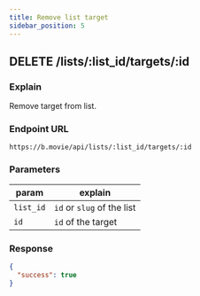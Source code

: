 ```yaml
---
title: Remove list target
sidebar_position: 5
---
```


## DELETE /lists/:list_id/targets/:id

### Explain

Remove target from list.

### Endpoint URL

```
https://b.movie/api/lists/:list_id/targets/:id
```

### Parameters

| param     | explain                    |
| --------- | -------------------------- |
| `list_id` | `id` or `slug` of the list |
| `id`      | `id` of the target         |

### Response

```json
{
  "success": true
}
```

